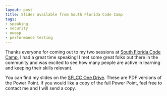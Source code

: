 ```yaml
---
layout: post
title: Slides available from South Florida Code Camp
tags:
- speaking
- security
- owasp
- performance testing
---
```

Thanks everyone for coming out to my two sessions at [South Florida Code Camp][sflcc], I had a great time speaking! I met some great folks out there in the community and was excited to see how many people are active in learning and keeping their skills relevant.

You can find my slides on the [SFLCC One Drive][odrive]. These are PDF versions of the Power Point. If you would like a copy of the full Power Point, feel free to contact me and I will send a copy.

[sflcc]: http://www.fladotnet.com/codecamp/
[odrive]: http://1drv.ms/1wRHD1C
